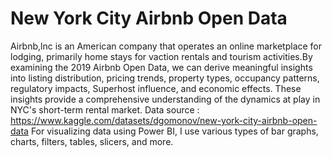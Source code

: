 # New York City Airbnb Open Data
Airbnb,lnc is an American company that operates an online marketplace for lodging, primarily home stays for vaction rentals and tourism activities.By examining the 2019 Airbnb Open Data, we can derive meaningful insights into listing distribution, pricing trends, property types, occupancy patterns, regulatory impacts, Superhost influence, and economic effects. These insights provide a comprehensive understanding of the dynamics at play in NYC's short-term rental market.
Data source : https://www.kaggle.com/datasets/dgomonov/new-york-city-airbnb-open-data
For visualizing data using Power BI, I use various types of bar graphs, charts, filters, tables, slicers, and more.
